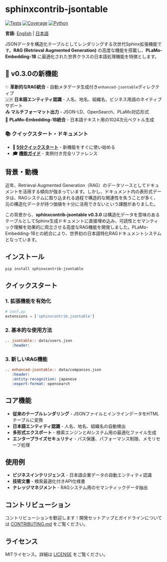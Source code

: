# sphinxcontrib-jsontable

[![Tests](https://github.com/sasakama-code/sphinxcontrib-jsontable/actions/workflows/ci.yml/badge.svg)](https://github.com/sasakama-code/sphinxcontrib-jsontable/actions/workflows/ci.yml)
[![Coverage](https://codecov.io/gh/sasakama-code/sphinxcontrib-jsontable/graph/badge.svg)](https://codecov.io/gh/sasakama-code/sphinxcontrib-jsontable)
[![Python](https://img.shields.io/pypi/pyversions/sphinxcontrib-jsontable.svg)](https://pypi.org/project/sphinxcontrib-jsontable/)

**言語:** [English](README.md) | [日本語](README_ja.md)

JSONデータを構造化テーブルとしてレンダリングする次世代Sphinx拡張機能です。**RAG (Retrieval Augmented Generation)** の高度な機能を搭載し、**PLaMo-Embedding-1B** に最適化された世界クラスの日本語処理機能を特徴とします。

## 🚀 v0.3.0の新機能

✨ **革新的なRAG統合** - 自動メタデータ生成付き`enhanced-jsontable`ディレクティブ  
🇯🇵 **日本語エンティティ認識** - 人名、地名、組織名、ビジネス用語のネイティブサポート  
📤 **マルチフォーマット出力** - JSON-LD、OpenSearch、PLaMo対応形式  
🤖 **PLaMo-Embedding-1B統合** - 日本語テキスト用の1024次元ベクトル生成  

### 📚 **クイックスタート・ドキュメント**
- **🚀 [5分クイックスタート](docs/v0.3.0_quick_start.md)** - 新機能をすぐに使い始める
- **🎓 [機能ガイド](docs/v0.3.0_feature_tutorial.md)** - 実例付き完全リファレンス

## 背景・動機

近年、Retrieval Augmented Generation（RAG）のデータソースとしてドキュメントを活用する傾向が強まっています。しかし、ドキュメント内の表形式データは、RAGシステムに取り込まれる過程で構造的な関連性を失うことが多く、元の構造化データが持つ価値を十分に活用できないという課題がありました。

この背景から、**sphinxcontrib-jsontable v0.3.0** は構造化データを意味のあるテーブルとしてSphinx生成ドキュメントに直接埋め込み、可読性とセマンティック理解を効果的に両立させる高度なRAG機能を開発しました。PLaMo-Embedding-1Bとの統合により、世界初の日本語特化RAGドキュメントシステムとなっています。

## インストール

```bash
pip install sphinxcontrib-jsontable
```

## クイックスタート

### 1. 拡張機能を有効化
```python
# conf.py
extensions = ['sphinxcontrib.jsontable']
```

### 2. 基本的な使用方法
```rst
.. jsontable:: data/users.json
   :header:
```

### 3. 新しいRAG機能
```rst
.. enhanced-jsontable:: data/companies.json
   :header:
   :entity-recognition: japanese
   :export-format: opensearch
```

## コア機能

- **従来のテーブルレンダリング** - JSONファイルとインラインデータをHTMLテーブルに変換
- **日本語エンティティ認識** - 人名、地名、組織名の自動検出
- **多形式エクスポート** - 検索エンジンとAIシステム用の最適化ファイル生成
- **エンタープライズセキュリティ** - パス保護、パフォーマンス制限、メモリセーフ処理

## 使用例

- **ビジネスインテリジェンス** - 日本語企業データの自動エンティティ認識
- **技術文書** - 検索最適化付きAPI仕様書
- **ナレッジマネジメント** - RAGシステム用のセマンティックデータ抽出

## コントリビューション

コントリビューションを歓迎します！開発セットアップとガイドラインについては [CONTRIBUTING.md](CONTRIBUTING.md) をご覧ください。

## ライセンス

MITライセンス。詳細は [LICENSE](LICENSE) をご覧ください。